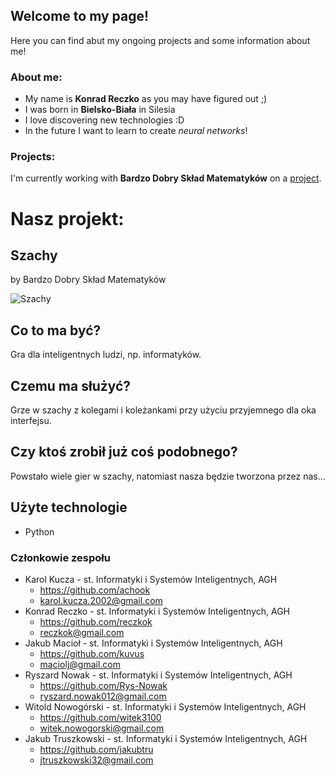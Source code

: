 ## Welcome to my page!  
Here you can find abut my ongoing projects and some information about me!  
### About me:
- My name is **Konrad Reczko** as you may have figured out ;)
- I was born in **Bielsko-Biała** in Silesia
- I love discovering new technologies :D
- In the future I want to learn to create *neural networks*!


### Projects:
I'm currently working with **Bardzo Dobry Skład Matematyków** on a [project](https://github.com/AGH-Narzedzia-Informatyczne-2021-2022/Bardzo-Dobry-Sklad-Matematykow).

# Nasz projekt:
## Szachy
by Bardzo Dobry Skład Matematyków

![Szachy](https://ecsmedia.pl/c/sunrise-chess-games-gra-logiczna-szachy-zamkowe-b-iext59424139.jpg)

## Co to ma być?
Gra dla inteligentnych ludzi, np. informatyków.

## Czemu ma służyć?
Grze w szachy z kolegami i koleżankami przy użyciu przyjemnego dla oka interfejsu.

## Czy ktoś zrobił już coś podobnego?
Powstało wiele gier w szachy, natomiast nasza będzie tworzona przez nas...

## Użyte technologie
- Python

### Członkowie zespołu

* Karol Kucza - st. Informatyki i Systemów Inteligentnych, AGH
  * https://github.com/achook
  * karol.kucza.2002@gmail.com
* Konrad Reczko - st. Informatyki i Systemów Inteligentnych, AGH
  * https://github.com/reczkok
  * reczkok@gmail.com
* Jakub Macioł - st. Informatyki i Systemów Inteligentnych, AGH
  * https://github.com/kuvus
  * maciolj@gmail.com
* Ryszard Nowak - st. Informatyki i Systemów Inteligentnych, AGH
  * https://github.com/Rys-Nowak
  * ryszard.nowak012@gmail.com
* Witold Nowogórski - st. Informatyki i Systemów Inteligentnych, AGH
  * https://github.com/witek3100
  * witek.nowogorski@gmail.com
* Jakub Truszkowski - st. Informatyki i Systemów Inteligentnych, AGH
  * https://github.com/jakubtru
  * jtruszkowski32@gmail.com

